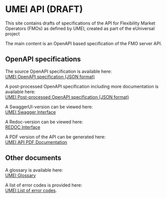 # UMEI API (DRAFT)

This site contains drafts of specifications of the API 
for Flexibility Market Operators (FMOs) as defined by 
UMEI, created as part of the eUniversal project

The main content is an OpenAPI based specification of the 
FMO server API. 

## OpenAPI specifications 

The source OpenAPI specification is available here:  
[UMEI OpenAPI specification (JSON format)](umei-openapi.json)

A post-processed OpenAPI specification including more documentation is available here:  
[UMEI Post-processed OpenAPI specification (JSON format)](https://raw.githubusercontent.com/euniversal/umei-api-specification/gh-pages/generated/umei-openapi.json)

A SwaggerUI-version can be viewed here:  
[UMEI Swagger Interface](swagger-ui.html)


A Redoc-version can be viewed here:  
[REDOC Interface](https://redocly.github.io/redoc/?url=https://euniversal.github.io/umei-api-specification/umei-openapi.json)

A PDF version of the API can be generated here:  
[UMEI API PDF Documentation](generate-pdf.html)


## Other documents

A glossary is available here:  
[UMEI Glossary](glossary)


A list of error codes is provided here:   
[UMEI List of error codes](error-codes). 

